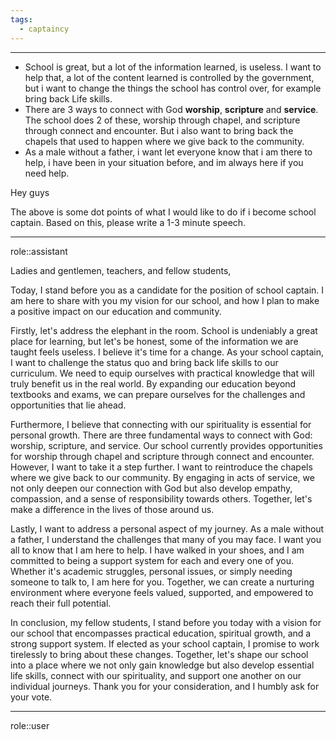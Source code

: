 ```yaml
---
tags:
  - captaincy
---
```

___
- School is great, but a lot of the information learned, is useless. I want to help that, a lot of the content learned is controlled by the government, but i want to change the things the school has control over, for example bring back Life skills.
- There are 3 ways to connect with God **worship**, **scripture** and **service**. The school does 2 of these, worship through chapel, and scripture through connect and encounter. But i also want to bring back the chapels that used to happen where we give back to the community.
- As a male without a father, i want let everyone know that i am there to help, i have been in your situation before, and im always here if you need help.




Hey guys 
 



The above is some dot points of what I would like to do if i become school captain. Based on this, please write a 1-3 minute speech.

<hr class="__chatgpt_plugin">

role::assistant

Ladies and gentlemen, teachers, and fellow students,

Today, I stand before you as a candidate for the position of school captain. I am here to share with you my vision for our school, and how I plan to make a positive impact on our education and community.

Firstly, let's address the elephant in the room. School is undeniably a great place for learning, but let's be honest, some of the information we are taught feels useless. I believe it's time for a change. As your school captain, I want to challenge the status quo and bring back life skills to our curriculum. We need to equip ourselves with practical knowledge that will truly benefit us in the real world. By expanding our education beyond textbooks and exams, we can prepare ourselves for the challenges and opportunities that lie ahead.

Furthermore, I believe that connecting with our spirituality is essential for personal growth. There are three fundamental ways to connect with God: worship, scripture, and service. Our school currently provides opportunities for worship through chapel and scripture through connect and encounter. However, I want to take it a step further. I want to reintroduce the chapels where we give back to our community. By engaging in acts of service, we not only deepen our connection with God but also develop empathy, compassion, and a sense of responsibility towards others. Together, let's make a difference in the lives of those around us.

Lastly, I want to address a personal aspect of my journey. As a male without a father, I understand the challenges that many of you may face. I want you all to know that I am here to help. I have walked in your shoes, and I am committed to being a support system for each and every one of you. Whether it's academic struggles, personal issues, or simply needing someone to talk to, I am here for you. Together, we can create a nurturing environment where everyone feels valued, supported, and empowered to reach their full potential.

In conclusion, my fellow students, I stand before you today with a vision for our school that encompasses practical education, spiritual growth, and a strong support system. If elected as your school captain, I promise to work tirelessly to bring about these changes. Together, let's shape our school into a place where we not only gain knowledge but also develop essential life skills, connect with our spirituality, and support one another on our individual journeys. Thank you for your consideration, and I humbly ask for your vote.

<hr class="__chatgpt_plugin">

role::user

